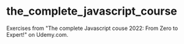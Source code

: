 # the_complete_javascript_course

Exercises from "The complete Javascript couse 2022: From Zero to Expert!" on Udemy.com.
